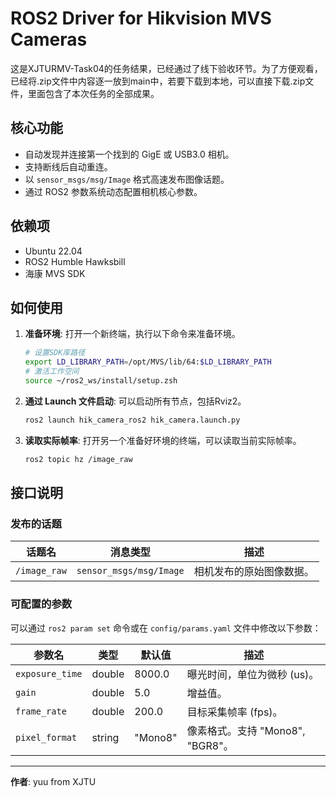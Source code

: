 # ROS2 Driver for Hikvision MVS Cameras

这是XJTURMV-Task04的任务结果，已经通过了线下验收环节。为了方便观看，已经将.zip文件中内容逐一放到main中，若要下载到本地，可以直接下载.zip文件，里面包含了本次任务的全部成果。

## 核心功能

*   自动发现并连接第一个找到的 GigE 或 USB3.0 相机。
*   支持断线后自动重连。
*   以 `sensor_msgs/msg/Image` 格式高速发布图像话题。
*   通过 ROS2 参数系统动态配置相机核心参数。

## 依赖项

*   Ubuntu 22.04
*   ROS2 Humble Hawksbill
*   海康 MVS SDK

## 如何使用

1.  **准备环境**:
    打开一个新终端，执行以下命令来准备环境。
    ```bash
    # 设置SDK库路径
    export LD_LIBRARY_PATH=/opt/MVS/lib/64:$LD_LIBRARY_PATH
    # 激活工作空间
    source ~/ros2_ws/install/setup.zsh
    ```

2.  **通过 Launch 文件启动**:
    可以启动所有节点，包括Rviz2。
    ```bash
    ros2 launch hik_camera_ros2 hik_camera.launch.py
    ```

3.  **读取实际帧率**:
    打开另一个准备好环境的终端，可以读取当前实际帧率。
    ```bash
    ros2 topic hz /image_raw
    ```

## 接口说明

### 发布的话题

| 话题名 | 消息类型 | 描述 |
|---|---|---|
| `/image_raw` | `sensor_msgs/msg/Image` | 相机发布的原始图像数据。 |

### 可配置的参数

可以通过 `ros2 param set` 命令或在 `config/params.yaml` 文件中修改以下参数：

| 参数名 | 类型 | 默认值 | 描述 |
|---|---|---|---|
| `exposure_time` | double | 8000.0 | 曝光时间，单位为微秒 (us)。 |
| `gain` | double | 5.0 | 增益值。 |
| `frame_rate` | double | 200.0 | 目标采集帧率 (fps)。 |
| `pixel_format` | string | "Mono8" | 像素格式。支持 "Mono8", "BGR8"。|

---
**作者**: yuu from XJTU
